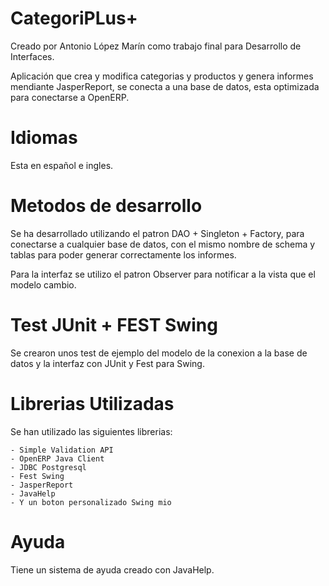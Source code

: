 CategoriPLus+
=====================

Creado por Antonio López Marín como trabajo final para Desarrollo de Interfaces.

Aplicación que crea y modifica categorias y productos y genera informes mendiante JasperReport, se conecta
a una base de datos, esta optimizada para conectarse a OpenERP.

Idiomas 
=====================

Esta en español e ingles.


Metodos de desarrollo
=====================

Se ha desarrollado utilizando el patron DAO + Singleton + Factory, para conectarse a cualquier base de datos, con el mismo nombre de schema y tablas para poder generar correctamente los informes.

Para la interfaz se utilizo el patron Observer para notificar a la vista que el modelo cambio.

Test JUnit + FEST Swing
=====================

Se crearon unos test de ejemplo del modelo de la conexion a la base de datos y la interfaz con JUnit y Fest para Swing.

Librerias Utilizadas
====================

Se han utilizado las siguientes librerias:

	- Simple Validation API
	- OpenERP Java Client 
	- JDBC Postgresql
	- Fest Swing
	- JasperReport
	- JavaHelp
	- Y un boton personalizado Swing mio

Ayuda
===================

Tiene un sistema de ayuda creado con JavaHelp.

